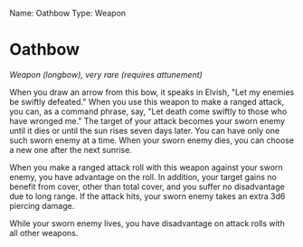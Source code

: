 Name: Oathbow
Type: Weapon

# Oathbow
_Weapon (longbow), very rare (requires attunement)_

When you draw an arrow from this bow, it speaks in Elvish, "Let my enemies be swiftly defeated." When you use this weapon to make a ranged attack, you can, as a command phrase, say, "Let death come swiftly to those who have wronged me." The target of your attack becomes your sworn enemy until it dies or until the sun rises seven days later. You can have only one such sworn enemy at a time. When your sworn enemy dies, you can choose a new one after the next sunrise.

When you make a ranged attack roll with this weapon against your sworn enemy, you have advantage on the roll. In addition, your target gains no benefit from cover, other than total cover, and you suffer no disadvantage due to long range. If the attack hits, your sworn enemy takes an extra 3d6 piercing damage.

While your sworn enemy lives, you have disadvantage on attack rolls with all other weapons.